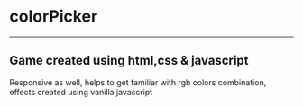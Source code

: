 # colorPicker
----------------------------------------
Game created using html,css & javascript
----------------------------------------
Responsive as well,
helps to get familiar with rgb colors combination,
effects created using vanilla javascript